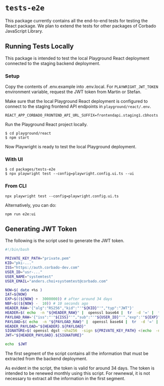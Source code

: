 # `tests-e2e`

This package currently contains all the end-to-end tests for testing the React package. We plan to extend the tests for other packages of Corbado JavaScript Library.

## Running Tests Locally

This package is intended to test the local Playground React deployment connected to the staging backend deployment.

### Setup

Copy the contents of .env.example into .env.local.
For `PLAYWRIGHT_JWT_TOKEN` environment variable, request the JWT token from Martin or Stefan.

Make sure that the local Playground React deployment is configured to connect to the staging frontend API endpoints in `playground/react/.env`.

```
REACT_APP_CORBADO_FRONTEND_API_URL_SUFFIX=frontendapi.staging1.cbhosts.com
```

Run the Playground React project locally.

```console
$ cd playground/react
$ npm start
```

Now Playwright is ready to test the local Playground deployment.

### With UI

```console
$ cd packages/tests-e2e
$ npx playwright test --config=playwright.config.ui.ts --ui
```

### From CLI

```console
npx playwright test --config=playwright.config.ui.ts
```

Alternatively, you can do:

```console
npm run e2e:ui
```

## Generating JWT Token

The following is the script used to generate the JWT token.

```bash
#!/bin/bash

PRIVATE_KEY_PATH="private.pem"
KID="pki-..."
ISS="https://auth.corbado-dev.com"
USER_ID="usr-..."
USER_NAME="systemtest"
USER_EMAIL="anders.choi+systemtest@corbado.com"

NOW=$( date +%s )
IAT=${NOW}
EXP=$((${NOW} +  3000000)) # after around 34 days
NBF=$((${NOW} -  10)) # 10 seconds ago
HEADER_RAW='{"alg":"RS256","kid":"'"${KID}"'","typ":"JWT"}'
HEADER=$( echo  -n "${HEADER_RAW}" |  openssl base64 |  tr  -d '=' |  tr '/+' '_-' |  tr  -d '\n' )
PAYLOAD_RAW='{"iss":"'"${ISS}"'","sub":"'"${USER_ID}"'","exp":'"${EXP}"',"nbf":'"${NBF}"',"iat":'"${IAT}"',"name":"'"${USER_NAME}"'","orig":"'"${USER_EMAIL}"'","email":"'"${USER_EMAIL}"'","version":2}'
PAYLOAD=$( echo  -n "${PAYLOAD_RAW}" |  openssl base64 |  tr  -d '=' |  tr '/+' '_-' |  tr  -d '\n' )
HEADER_PAYLOAD="${HEADER}.${PAYLOAD}"
SIGNATURE=$( openssl dgst -sha256  -sign ${PRIVATE_KEY_PATH} <(echo  -n "${HEADER_PAYLOAD}") |  openssl base64 |  tr  -d '=' |  tr '/+' '_-' |  tr  -d '\n' )
JWT="${HEADER_PAYLOAD}.${SIGNATURE}"

echo  $JWT
```

The first segment of the script contains all the information that must be extracted from the backend deployment.

As evident in the script, the token is valid for around 34 days. The token is intended to be renewed monthly using this script. For rewnewal, it is not necessary to extract all the information in the first segment.

